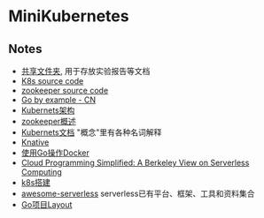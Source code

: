 # MiniKubernetes

## Notes
 - [共享文件夹](https://sjtueducn-my.sharepoint.com/:f:/g/personal/hjk020101_sjtu_edu_cn/Eo-l_T5G9h5NqvEZ9EgMZUsBDFi250GBc6JJXwby6kfXCg?e=CZhV0N), 用于存放实验报告等文档
 - [K8s source code](https://github.com/kubernetes/kubernetes)
 - [zookeeper source code](https://github.com/apache/zookeeper)
 - [Go by example - CN](https://gobyexample-cn.github.io/)
 - [Kubernets架构](https://www.kubernetes.org.cn/kubernetes%e8%ae%be%e8%ae%a1%e6%9e%b6%e6%9e%84)
 - [zookeeper概述](https://www.w3cschool.cn/zookeeper/)
 - [Kubernets文档](http://docs.kubernetes.org.cn) "概念"里有各种名词解释
 - [Knative](https://knative.dev/docs/getting-started/first-broker/)
 - [使用Go操作Docker](https://www.jianshu.com/p/283f32fc045a)
 - [Cloud Programming Simplified: A Berkeley View on Serverless Computing](https://www2.eecs.berkeley.edu/Pubs/TechRpts/2019/EECS-2019-3.pdf)
 - [k8s搭建](./k8s-run.md)
 - [awesome-serverless](https://github.com/anaibol/awesome-serverless) serverless已有平台、框架、工具和资料集合
 - [Go项⽬Layout](https://github.com/golang-standards/project-layout)
